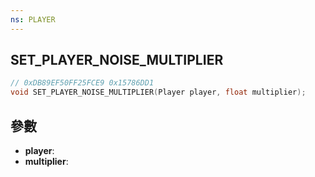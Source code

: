 ```yaml
---
ns: PLAYER
---
```

## SET_PLAYER_NOISE_MULTIPLIER

```c
// 0xDB89EF50FF25FCE9 0x15786DD1
void SET_PLAYER_NOISE_MULTIPLIER(Player player, float multiplier);
```


## 參數
* **player**: 
* **multiplier**: 

